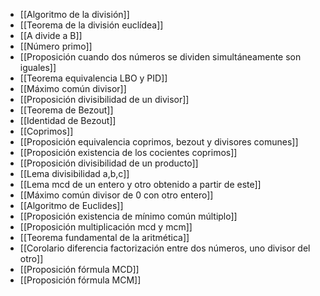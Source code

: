 - [[Algoritmo de la división]]
- [[Teorema de la división euclídea]]
- [[A divide a B]]
- [[Número primo]]
- [[Proposición cuando dos números se dividen simultáneamente son iguales]]
- [[Teorema equivalencia LBO y PID]]
- [[Máximo común divisor]]
- [[Proposición divisibilidad de un divisor]]
- [[Teorema de Bezout]]
- [[Identidad de Bezout]]
- [[Coprimos]]
- [[Proposición equivalencia coprimos, bezout y divisores comunes]]
- [[Proposición existencia de los cocientes coprimos]]
- [[Proposición divisibilidad de un producto]]
- [[Lema divisibilidad a,b,c]]
- [[Lema mcd de un entero y otro obtenido a partir de este]]
- [[Máximo común divisor de 0 con otro entero]]
- [[Algoritmo de Euclides]]
- [[Proposición existencia de mínimo común múltiplo]]
- [[Proposición multiplicación mcd y mcm]]
- [[Teorema fundamental de la aritmética]]
- [[Corolario diferencia factorización entre dos números, uno divisor del otro]]
- [[Proposición fórmula MCD]]
- [[Proposición fórmula MCM]]